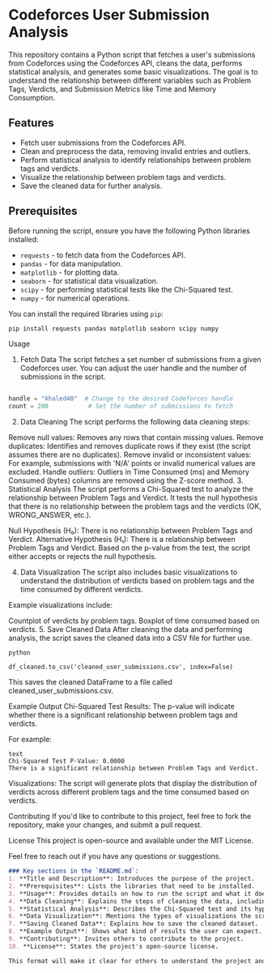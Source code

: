# Codeforces User Submission Analysis

This repository contains a Python script that fetches a user's submissions from Codeforces using the Codeforces API, cleans the data, performs statistical analysis, and generates some basic visualizations. The goal is to understand the relationship between different variables such as Problem Tags, Verdicts, and Submission Metrics like Time and Memory Consumption.

## Features

- Fetch user submissions from the Codeforces API.
- Clean and preprocess the data, removing invalid entries and outliers.
- Perform statistical analysis to identify relationships between problem tags and verdicts.
- Visualize the relationship between problem tags and verdicts.
- Save the cleaned data for further analysis.

## Prerequisites

Before running the script, ensure you have the following Python libraries installed:

- `requests` - to fetch data from the Codeforces API.
- `pandas` - for data manipulation.
- `matplotlib` - for plotting data.
- `seaborn` - for statistical data visualization.
- `scipy` - for performing statistical tests like the Chi-Squared test.
- `numpy` - for numerical operations.

You can install the required libraries using `pip`:

```bash
pip install requests pandas matplotlib seaborn scipy numpy
```
Usage
1. Fetch Data
The script fetches a set number of submissions from a given Codeforces user. You can adjust the user handle and the number of submissions in the script.

```python

handle = "khaled40"  # Change to the desired Codeforces handle
count = 200           # Set the number of submissions to fetch
```
2. Data Cleaning
The script performs the following data cleaning steps:

Remove null values: Removes any rows that contain missing values.
Remove duplicates: Identifies and removes duplicate rows if they exist (the script assumes there are no duplicates).
Remove invalid or inconsistent values: For example, submissions with 'N/A' points or invalid numerical values are excluded.
Handle outliers: Outliers in Time Consumed (ms) and Memory Consumed (bytes) columns are removed using the Z-score method.
3. Statistical Analysis
The script performs a Chi-Squared test to analyze the relationship between Problem Tags and Verdict. It tests the null hypothesis that there is no relationship between the problem tags and the verdicts (OK, WRONG_ANSWER, etc.).

Null Hypothesis (H₀): There is no relationship between Problem Tags and Verdict.
Alternative Hypothesis (H₁): There is a relationship between Problem Tags and Verdict.
Based on the p-value from the test, the script either accepts or rejects the null hypothesis.

4. Data Visualization
The script also includes basic visualizations to understand the distribution of verdicts based on problem tags and the time consumed by different verdicts.

Example visualizations include:

Countplot of verdicts by problem tags.
Boxplot of time consumed based on verdicts.
5. Save Cleaned Data
After cleaning the data and performing analysis, the script saves the cleaned data into a CSV file for further use.
```
python

df_cleaned.to_csv('cleaned_user_submissions.csv', index=False)
```
This saves the cleaned DataFrame to a file called cleaned_user_submissions.csv.

Example Output
Chi-Squared Test Results: The p-value will indicate whether there is a significant relationship between problem tags and verdicts.

For example:
```
text
Chi-Squared Test P-Value: 0.0000
There is a significant relationship between Problem Tags and Verdict.
```
Visualizations: The script will generate plots that display the distribution of verdicts across different problem tags and the time consumed based on verdicts.

Contributing
If you'd like to contribute to this project, feel free to fork the repository, make your changes, and submit a pull request.

License
This project is open-source and available under the MIT License.

Feel free to reach out if you have any questions or suggestions.
```markdown
### Key sections in the `README.md`:
1. **Title and Description**: Introduces the purpose of the project.
2. **Prerequisites**: Lists the libraries that need to be installed.
3. **Usage**: Provides details on how to run the script and what it does.
4. **Data Cleaning**: Explains the steps of cleaning the data, including null removal, duplicates, outliers, and inconsistent values.
5. **Statistical Analysis**: Describes the Chi-Squared test and its hypotheses.
6. **Data Visualization**: Mentions the types of visualizations the script generates.
7. **Saving Cleaned Data**: Explains how to save the cleaned dataset.
8. **Example Output**: Shows what kind of results the user can expect.
9. **Contributing**: Invites others to contribute to the project.
10. **License**: States the project's open-source license.

This format will make it clear for others to understand the project and how to use it. You can copy ```
